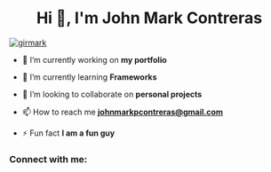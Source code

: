 <h1 align="center">Hi 👋, I'm John Mark Contreras</h1>
<p align="left"> <a href="https://github.com/ryo-ma/github-profile-trophy"><img src="https://github-profile-trophy.vercel.app/?username=girmark" alt="girmark" /></a> </p>

- 🔭 I’m currently working on **my portfolio**

- 🌱 I’m currently learning **Frameworks**

- 👯 I’m looking to collaborate on **personal projects**

- 📫 How to reach me **johnmarkpcontreras@gmail.com**

- ⚡ Fun fact **I am a fun guy**

<h3 align="left">Connect with me:</h3>
<p align="left">
</p>

